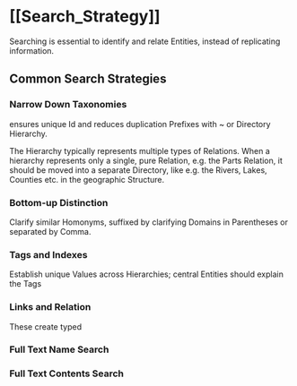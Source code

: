 
# [[Search_Strategy]] 

Searching is essential to identify and relate Entities, instead of replicating information. 

## Common Search Strategies

### Narrow Down Taxonomies 
ensures unique Id and reduces duplication 
Prefixes with ~ or Directory Hierarchy. 

The Hierarchy typically represents multiple types of Relations. 
When a hierarchy represents only a single, pure Relation, e.g. the Parts Relation, 
it should be moved into a separate Directory, like e.g. the Rivers, Lakes, Counties etc. 
in the geographic Structure. 

### Bottom-up Distinction 
Clarify similar Homonyms, suffixed by clarifying Domains in Parentheses or separated by Comma. 

### Tags and Indexes 
Establish unique Values across Hierarchies; 
central Entities should explain the Tags 

### Links and Relation 
These create typed 

### Full Text Name Search 

### Full Text Contents Search 

